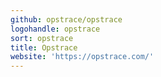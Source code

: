 ```yaml
---
github: opstrace/opstrace
logohandle: opstrace
sort: opstrace
title: Opstrace
website: 'https://opstrace.com/'
---
```

